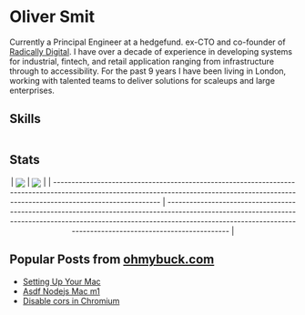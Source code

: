 # Oliver Smit

Currently a Principal Engineer at a hedgefund. ex-CTO and co-founder of [Radically Digital](https://radically.digital). I have over a decade of experience in developing systems for industrial, fintech, and retail application ranging from infrastructure through to accessibility. For the past 9 years I have been living in London, working with talented teams to deliver solutions for scaleups and large enterprises.

## Skills

<p align="center">
  <a href="#">
    <img src="https://skillicons.dev/icons?i=ts,js,nodejs,react,docker,aws,gcp,bash,linux" alt="" />
  </a>
</p>

## Stats

<p align="center">
| <a href="https://github.com/olmesm/olmesm"><img align="center" src="https://github-readme-stats.vercel.app/api?username=olmesm&count_private=true&layout=compact&hide_border=true" /></a> | <a href="https://github.com/olmesm/olmesm"><img align="center" src="https://github-readme-stats.vercel.app/api/top-langs/?username=olmesm&count_private=true&hide=javascript,ruby,html,arduino,css,php&layout=compact&hide_border=true" /></a> |
| ----------------------------------------------------------------------------------------------------------------------------------------------------------------------------------------- | ------------------------------------------------------------------------------------------------------------------------------------------------------------------------------------------------------------------------------------------ |
</p>

## Popular Posts from [ohmybuck.com](https://ohmybuck.com?refer=github)

- [Setting Up Your Mac](https://ohmybuck.com/2020-06-08-09-41-setting-up-your-mac?refer=github)
- [Asdf Nodejs Mac m1](https://ohmybuck.com/2022-04-01-10-28-asdf-nodejs-binaries-m1?refer=github)
- [Disable cors in Chromium](https://ohmybuck.com/2019-08-08-no-cors-chromium?refer=github)
